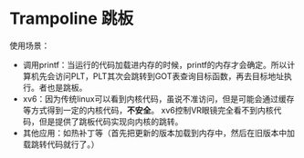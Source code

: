 # Trampoline 跳板
使用场景：
- 调用printf：当运行的代码加载进内存的时候，printf的内存才会确定。所以计算机先会访问PLT，PLT其次会跳转到GOT表查询目标函数，再去目标地址执行。者也是跳板。
- xv6：因为传统linux可以看到内核代码，虽说不准访问，但是可能会通过缓存等方式得到一定的内核代码，**不安全**。 xv6控制VR眼镜完全看不到内核代码，但是提供了跳板代码实现向内核的跳转。
- 其他应用：如热补丁等（首先把更新的版本加载到内存中，然后在旧版本中加载跳转代码就行了。）